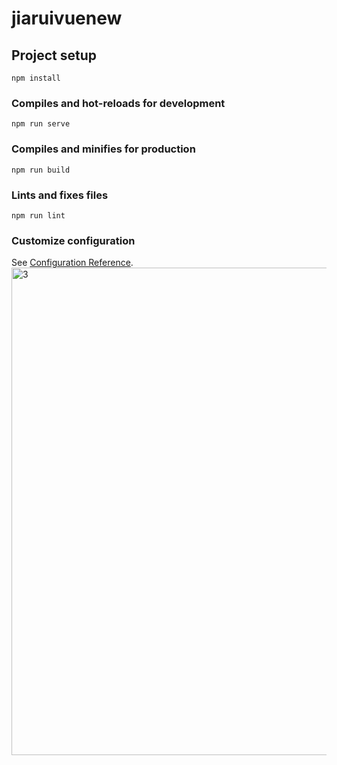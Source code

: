 # jiaruivuenew

## Project setup
```
npm install
```

### Compiles and hot-reloads for development
```
npm run serve
```

### Compiles and minifies for production
```
npm run build
```

### Lints and fixes files
```
npm run lint
```

### Customize configuration
See [Configuration Reference](https://cli.vuejs.org/config/).
<img width="780" alt="3" src="https://user-images.githubusercontent.com/663571/202846520-882ff6af-f9de-4c3e-99e1-afc15405babd.png">

